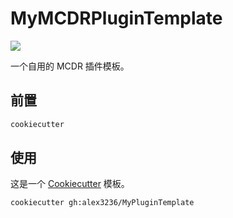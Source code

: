 # MyMCDRPluginTemplate

[![](https://img.shields.io/badge/for-mcdr2-9cf?style=for-the-badge&labelColor=blue)](https://github.com/Fallen-Breath/MCDReforged)

一个自用的 MCDR 插件模板。

## 前置

```python
cookiecutter
```

## 使用

这是一个 [Cookiecutter](https://github.com/cookiecutter/) 模板。

```
cookiecutter gh:alex3236/MyPluginTemplate
```
